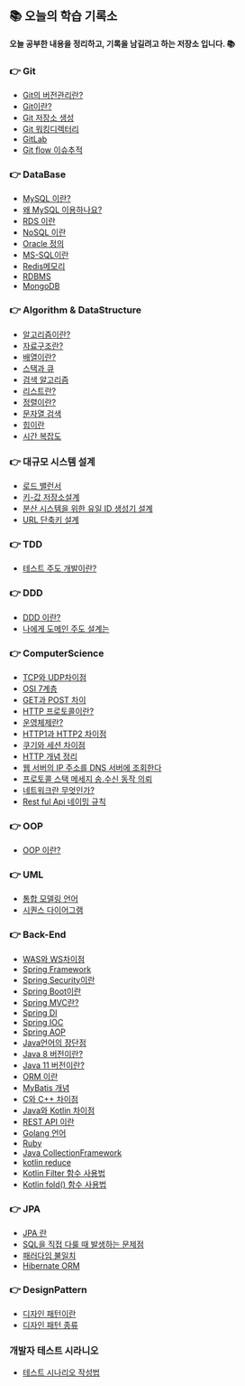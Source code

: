 ## 📚 오늘의 학습 기록소
<strong>오늘 공부한 내용을 정리하고, 기록을 남길려고 하는 저장소 입니다. 📚</strong>

### 👉 Git
+ <a href="https://github.com/pan2468/TIL/blob/main/Git/%EA%B9%83%EA%B3%BC%20%EB%B2%84%EC%A0%84%20%EA%B4%80%EB%A6%AC/%EB%B2%84%EC%A0%84%20%EA%B4%80%EB%A6%AC.md">Git의 버전관리란?</a>
+ <a href="https://github.com/pan2468/TIL/blob/main/Git/%EA%B9%83%EA%B3%BC%20%EB%B2%84%EC%A0%84%20%EA%B4%80%EB%A6%AC/%EA%B9%83.md">Git이란?</a>
+ <a href="https://github.com/pan2468/TIL/blob/main/Git/%EA%B9%83%20%EA%B0%9C%EB%85%90%20%EC%9E%A1%EA%B8%B0/%EA%B9%83%20%EC%A0%80%EC%9E%A5%EC%86%8C%20%EC%83%9D%EC%84%B1.md">Git 저장소 생성</a>
+ <a href="https://github.com/pan2468/TIL/blob/main/Git/%EA%B9%83%20%EA%B0%9C%EB%85%90%20%EC%9E%A1%EA%B8%B0/%EC%9B%8C%ED%82%B9%20%EB%94%94%EB%A0%89%ED%84%B0%EB%A6%AC.md">Git 워킹디렉터리</a>
+ <a href="https://github.com/pan2468/TIL/blob/main/Git/%EA%B9%83%EB%9E%A9/GitLab.md">GitLab</a>
+ <a href="https://velog.io/@kw2577/Git-branch-%EC%A0%84%EB%9E%B5">Git flow 이슈추적</a>

### 👉 DataBase
+ <a href="https://github.com/pan2468/mysql_study/blob/main/1%EC%9E%A5%20MySQL%20%EC%86%8C%EA%B0%9C/MySQL%20%EC%86%8C%EA%B0%9C.md">MySQL 이란?</a>
+ <a href="https://github.com/pan2468/mysql_study/blob/main/1%EC%9E%A5%20MySQL%20%EC%86%8C%EA%B0%9C/MySQL%20%EC%9D%B8%EA%B0%80.md">왜 MySQL 이용하나요?</a>
+ <a href="https://github.com/pan2468/TIL/blob/main/DataBase/RDS.md">RDS 이란</a>
+ <a href="https://github.com/pan2468/TIL/blob/main/DataBase/NoSQL.md">NoSQL 이란</a>
+ <a href="https://github.com/pan2468/TIL/blob/main/DataBase/Oracle.md">Oracle 정의</a>
+ <a href="https://github.com/pan2468/TIL/blob/main/DataBase/MS-SQL.md">MS-SQL이란</a>
+ <a href="https://github.com/pan2468/TIL/blob/main/DataBase/Redis.md">Redis메모리</a>
+ <a href="https://github.com/pan2468/TIL/blob/main/DataBase/RDBMS.md">RDBMS</a>
+ <a href="https://github.com/pan2468/TIL/blob/main/DataBase/%EB%AA%BD%EA%B3%A0DB(MongoDB).md">MongoDB</a>

### 👉 Algorithm & DataStructure
+ <a href="https://github.com/pan2468/TIL/blob/main/Algorithm/%EC%95%8C%EA%B3%A0%EB%A6%AC%EC%A6%98%EC%9D%B4%EB%9E%80%3F.md">알고리즘이란?</a>
+ <a href="https://github.com/pan2468/TIL/blob/main/Data%20Structure/%EC%9E%90%EB%A3%8C%EA%B5%AC%EC%A1%B0%EB%9E%80%3F.md">자료구조란?</a>
+ <a href="https://github.com/pan2468/TIL/blob/main/Data%20Structure/%EB%B0%B0%EC%97%B4.md">배열이란?</a>
+ <a href="https://github.com/pan2468/TIL/blob/main/Data%20Structure/%EC%8A%A4%ED%83%9D%EA%B3%BC%20%ED%81%90.md">스택과 큐</a>
+ <a href="https://github.com/pan2468/TIL/blob/main/Algorithm/%EA%B2%80%EC%83%89%20%EC%95%8C%EA%B3%A0%EB%A6%AC%EC%A6%98.md">검색 알고리즘</a>
+ <a href="https://github.com/pan2468/TIL/blob/main/Data%20Structure/%EB%A6%AC%EC%8A%A4%ED%8A%B8.md">리스트란?</a> 
+ <a href="https://github.com/pan2468/TIL/blob/main/Algorithm/%EC%A0%95%EB%A0%AC%EC%9D%B4%EB%9E%80%3F.md">정렬이란?</a> 
+ <a href="https://github.com/pan2468/TIL/blob/main/Algorithm/%EB%AC%B8%EC%9E%90%EC%97%B4%20%EA%B2%80%EC%83%89.md">문자열 검색</a> 
+ <a href="https://github.com/pan2468/TIL/blob/main/Data%20Structure/%ED%9E%99%EC%9D%B4%EB%9E%80.md">힙이란</a> 
+ <a href="https://github.com/pan2468/TIL/blob/main/Algorithm/%EC%8B%9C%EA%B0%84%20%EB%B3%B5%EC%9E%A1%EB%8F%84.md">시간 복잡도</a> 

### 👉 대규모 시스템 설계
+ <a href="https://pan2468.tistory.com/66">로드 밸런서</a>
+ <a href="">키-값 저장소설계</a> 
+ <a href="https://pan2468.tistory.com/101">분산 시스템을 위한 유일 ID 생성기 설계</a> 
+ <a href="">URL 단축키 설계</a> 


### 👉 TDD
+ <a href="https://github.com/pan2468/chap01-idea">테스트 주도 개발이란?</a> 

### 👉 DDD
+ <a href="https://pan2468.tistory.com/100">DDD 이란?</a>
+ <a href="">나에게 도메인 주도 설계는</a>


### 👉 ComputerScience
+ <a href="https://github.com/pan2468/TIL/blob/main/CS/Network/TCP%EC%99%80%20UDP%20%EC%B0%A8%EC%9D%B4%EC%A0%90.md">TCP와 UDP차이점</a> 
+ <a href="https://github.com/pan2468/TIL/blob/main/CS/Network/OSI%207%EA%B3%84%EC%B8%B5.md">OSI 7계층</a> 
+ <a href="https://github.com/pan2468/TIL/blob/main/CS/Network/GET%EA%B3%BC%20POST%20%EC%B0%A8%EC%9D%B4%EC%A0%90.md">GET과 POST 차이</a> 
+ <a href="https://github.com/pan2468/TIL/blob/main/CS/Network/HTTP%20%ED%94%84%EB%A1%9C%ED%86%A0%EC%BD%9C%EC%9D%B4%EB%9E%80.md">HTTP 프로토콜이란?</a>
+ <a href="https://github.com/pan2468/TIL/blob/main/CS/OS/%EC%9A%B4%EC%98%81%EC%B2%B4%EC%A0%9C%EB%9E%80.md">운영체제란?</a> 
+ <a href="https://github.com/pan2468/TIL/blob/main/CS/Network/HTTP1%EA%B3%BC%20HTTP2%20%EC%B0%A8%EC%9D%B4%EC%A0%90.md">HTTP1과 HTTP2 차이점</a> 
+ <a href="https://github.com/pan2468/TIL/blob/main/CS/Network/%EC%BF%A0%EA%B8%B0%EC%99%80%20%EC%84%B8%EC%85%98%20%EC%B0%A8%EC%9D%B4%EC%A0%90.md">쿠기와 세션 차이점</a> 
+ <a href="https://pan2468.tistory.com/133">HTTP 개념 정리</a>
+ <a href="https://pan2468.tistory.com/134">웹 서버의 IP 주소를 DNS 서버에 조회한다</a>
+ <a href="https://pan2468.tistory.com/136">프로토콜 스택 메세지 송.수신 동작 의뢰</a>
+ <a href="https://pan2468.tistory.com/137">네트워크란 무엇인가?</a>
+ <a href="https://fomaios.tistory.com/entry/Network-REST-API%EB%9E%80-feat-%EC%9B%90%EC%B9%99%EA%B3%BC-%EB%84%A4%EC%9D%B4%EB%B0%8D-%EA%B7%9C%EC%B9%99-What-is-a-REST-API">Rest ful Api 네이밍 규칙</a>

### 👉 OOP 
+ <a href="https://pan2468.tistory.com/92">OOP 이란?</a> 

### 👉 UML
+ <a href="https://github.com/pan2468/TIL/blob/main/UML/%ED%86%B5%ED%95%A9%20%EB%AA%A8%EB%8D%B8%EB%A7%81%20%EC%96%B8%EC%96%B4.md">통합 모델링 언어</a> 
+ <a href="https://github.com/pan2468/TIL/blob/main/UML/%EC%8B%9C%ED%80%80%EC%8A%A4%20%EB%8B%A4%EC%9D%B4%EC%96%B4%EA%B7%B8%EB%9E%A8.md">시퀀스 다이어그램</a>

### 👉 Back-End
+ <a href="">WAS와 WS차이점</a> 
+ <a href="https://github.com/pan2468/TIL/blob/main/Back-End/Spring%20Framework.md">Spring Framework</a>
+ <a href="https://github.com/pan2468/TIL/blob/main/Back-End/Spring%20Security.md">Spring Security이란</a>
+ <a href="https://pan2468.tistory.com/103">Spring Boot이란</a> 
+ <a href="https://pan2468.tistory.com/94">Spring MVC란?</a> 
+ <a href="https://github.com/pan2468/TIL/blob/main/Back-End/Spring%20DI.md">Spring DI</a> 
+ <a href="https://github.com/pan2468/TIL/blob/main/Back-End/Spring%20IOC.md">Spring IOC</a> 
+ <a href="https://github.com/pan2468/TIL/blob/main/Back-End/Spring%20AOP%20%EC%9D%B4%EB%9E%80.md">Spring AOP</a> 
+ <a href="https://pan2468.tistory.com/95">Java언어의 장단점</a> 
+ <a href="https://pan2468.tistory.com/102">Java 8 버전이란?</a>
+ <a href="">Java 11 버전이란?</a>
+ <a href="https://pan2468.tistory.com/104">ORM 이란</a>
+ <a href="https://github.com/pan2468/TIL/blob/main/Back-End/MyBatis%20%EA%B0%9C%EB%85%90.md">MyBatis 개념</a>
+ <a href="https://github.com/pan2468/TIL/blob/main/Back-End/C%EC%99%80%20C%2B%2B%20%EC%B0%A8%EC%9D%B4%EC%A0%90.md">C와 C++ 차이점</a>
+ <a href="">Java와 Kotlin 차이점</a>
+ <a href="">REST API 이란</a>
+ <a href="">Golang 언어</a>
+ <a href="">Ruby</a>
+ <a href="">Java CollectionFramework</a>
+ <a href="https://kotlinlang.org/api/latest/jvm/stdlib/kotlin.collections/reduce.html">kotlin reduce</a>
+ <a href="https://android-blog.dev/61">Kotlin Filter 함수 사용법</a>
+ <a href="https://www.delftstack.com/ko/howto/kotlin/difference-between-fold-and-reduce-in-kotlin/">Kotlin fold() 함수 사용법</a>

### 👉 JPA
+ <a href="https://github.com/pan2468/TIL/blob/main/JPA/JPA.md">JPA 란</a>
+ <a href="https://github.com/pan2468/JPA/blob/main/1%EC%9E%A5%20JPA%20%EC%86%8C%EA%B0%9C/SQL%EC%9D%84%20%EC%A7%81%EC%A0%91%20%EB%8B%A4%EB%A3%B0%20%EB%95%8C%20%EB%B0%9C%EC%83%9D%ED%95%98%EB%8A%94%20%EB%AC%B8%EC%A0%9C%EC%A0%90.md">SQL을 직접 다룰 때 발생하는 문제점</a>
+ <a href="https://github.com/pan2468/JPA/blob/main/1%EC%9E%A5%20JPA%20%EC%86%8C%EA%B0%9C/%ED%8C%A8%EB%9F%AC%EB%8B%A4%EC%9E%84%20%EB%B6%88%EC%9D%BC%EC%B9%98.md">패러다임 불일치</a>
+ <a href="https://pan2468.tistory.com/108">Hibernate ORM</a>

### 👉 DesignPattern
+ <a href="https://github.com/pan2468/TIL/blob/main/Design%20Pattern/Design%20Pattern%20%EC%84%A4%EB%AA%85.md">디자인 패턴이란</a>
+ <a href="https://github.com/pan2468/TIL/blob/main/Back-End/C%EC%99%80%20C++%20%EC%B0%A8%EC%9D%B4%EC%A0%90.md">디자인 패턴 종류</a>

### 개발자 테스트 시라니오
+ <a href="https://seungwongo.medium.com/개발자의-테스트-시나리오를-통해-보는-프로그래밍-씽킹-d2be612e8a80">테스트 시나리오 작성법</a>




